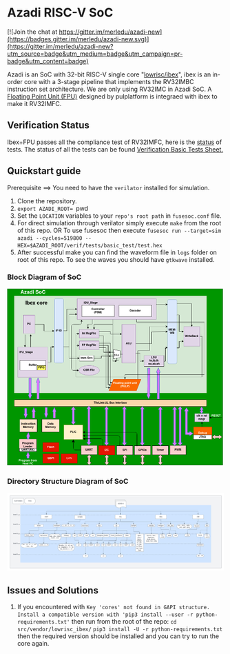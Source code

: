# Azadi RISC-V SoC

[![Join the chat at https://gitter.im/merledu/azadi-new](https://badges.gitter.im/merledu/azadi-new.svg)](https://gitter.im/merledu/azadi-new?utm_source=badge&utm_medium=badge&utm_campaign=pr-badge&utm_content=badge)  

Azadi is an SoC with 32-bit RISC-V single core "[lowrisc/ibex](https://github.com/lowrisc/ibex)", ibex is an in-order core with a 3-stage pipeline that implements the RV32IMBC instruction set architecture. We are only using RV32IMC in Azadi SoC. A [Floating Point Unit (FPU)](https://github.com/pulp-platform/fpnew) designed by pulplatform is integraed with ibex to make it RV32IMFC. 

## Verification Status
Ibex+FPU passes all the compliance test of RV32IMFC, here is the [status](https://docs.google.com/spreadsheets/d/1gIzSU5mb4L3pPdiJr7MkdhvupT7p5VF2qy1PzDwq-5I/edit#gid=862473485) of tests.
The status of all the tests can be found [Verification Basic Tests Sheet.](https://docs.google.com/spreadsheets/d/1gIzSU5mb4L3pPdiJr7MkdhvupT7p5VF2qy1PzDwq-5I/edit#gid=1374860298)

## Quickstart guide
Prerequisite ==> You need to have the `verilator` installed for simulation.
1. Clone the repository.
2. `export AZADI_ROOT= `pwd` `
3. Set the `LOCATION` variables to your `repo's root path` in `fusesoc.conf` file.
4. For direct simulation through verilator simply execute `make` from the root of this repo. OR To use fusesoc then execute `fusesoc run --target=sim azadi --cycles=519800 --HEX=$AZADI_ROOT/verif/tests/basic_test/test.hex`
5. After successful make you can find the waveform file in `logs` folder on root of this repo. To see the waves you should have `gtkwave` installed.

### Block Diagram of SoC
![](docs/images/Azadi%20MicroArchitechtureDiagram-SoC.drawio.png)
### Directory Structure Diagram of SoC
![](docs/AZADI-II%20directory%20structure.png)

## Issues and Solutions
1. If you encountered with `Key 'cores' not found in GAPI structure. Install a compatible version with 'pip3 install --user -r python-requirements.txt'` then run from the root of the repo:
`cd src/vendor/lowrisc_ibex/`
`pip3 install -U -r python-requirements.txt`
then the required version should be installed and you can try to run the core again.
